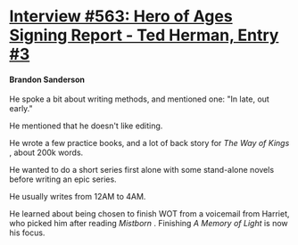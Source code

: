 # [Interview #563: Hero of Ages Signing Report - Ted Herman, Entry #3](https://www.theoryland.com/intvmain.php?i=563#3)

#### Brandon Sanderson

He spoke a bit about writing methods, and mentioned one: "In late, out early."

He mentioned that he doesn't like editing.

He wrote a few practice books, and a lot of back story for
*The Way of Kings*
, about 200k words.

He wanted to do a short series first alone with some stand-alone novels before writing an epic series.

He usually writes from 12AM to 4AM.

He learned about being chosen to finish WOT from a voicemail from Harriet, who picked him after reading
*Mistborn*
. Finishing
*A Memory of Light*
is now his focus.

